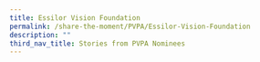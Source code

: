 ```yaml
---
title: Essilor Vision Foundation
permalink: /share-the-moment/PVPA/Essilor-Vision-Foundation
description: ""
third_nav_title: Stories from PVPA Nominees
---
```


